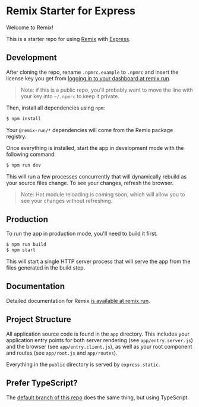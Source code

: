 # Remix Starter for Express

Welcome to Remix!

This is a starter repo for using [Remix](https://remix.run) with [Express](http://expressjs.com/).

## Development

After cloning the repo, rename `.npmrc.example` to `.npmrc` and insert the license key you get from [logging in to your dashboard at remix.run](https://remix.run). 

> Note: if this is a public repo, you'll probably want to move the line with your key into `~/.npmrc` to keep it private.

Then, install all dependencies using `npm`:

```sh
$ npm install
```

Your `@remix-run/*` dependencies will come from the Remix package registry.

Once everything is installed, start the app in development mode with the following command:

```sh
$ npm run dev
```

This will run a few processes concurrently that will dynamically rebuild as your source files change. To see your changes, refresh the browser.

> Note: Hot module reloading is coming soon, which will allow you to see your changes without refreshing.

## Production

To run the app in production mode, you'll need to build it first.

```sh
$ npm run build
$ npm start
```

This will start a single HTTP server process that will serve the app from the files generated in the build step.

## Documentation

Detailed documentation for Remix [is available at remix.run](https://remix.run/dashboard/docs).

## Project Structure

All application source code is found in the `app` directory. This includes your application entry points for both server rendering (see `app/entry.server.js`) and the browser (see `app/entry.client.js`), as well as your root component and routes (see `app/root.js` and `app/routes`).

Everything in the `public` directory is served by `express.static`.

## Prefer TypeScript?

The [default branch of this repo](https://github.com/remix-run/starter-express) does the same thing, but using TypeScript.